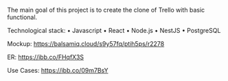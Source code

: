 The main goal of this project is to create the clone of Trello with basic functional.

Technological stack:
• Javascript
• React
• Node.js
• NestJS
• PostgreSQL

Mockup: https://balsamiq.cloud/s9y57fq/ptih5ps/r2278

ER: https://ibb.co/FHqfX3S

Use Cases: https://ibb.co/09m7BsY
